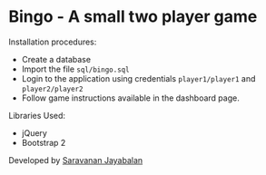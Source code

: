 # Bingo - A small two player game

Installation procedures:

 * Create a database
 * Import the file ``sql/bingo.sql``
 * Login to the application using credentials ``player1/player1`` and  ``player2/player2``
 * Follow game instructions available in the dashboard page.


Libraries Used:

 * jQuery
 * Bootstrap 2

Developed by [Saravanan Jayabalan](http://saravananj.com)